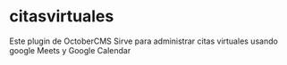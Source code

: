 # citasvirtuales
Este plugin de OctoberCMS Sirve para administrar citas virtuales usando google Meets y Google Calendar
